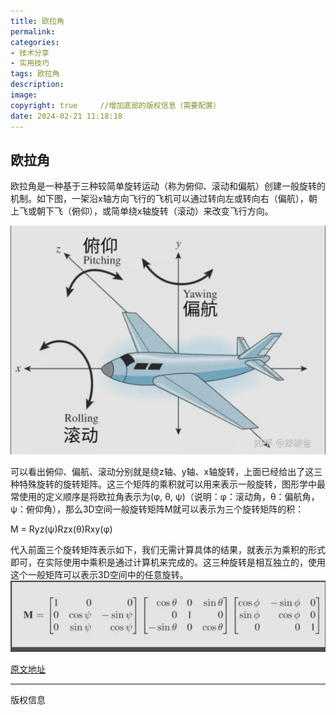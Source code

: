```yaml
---
title: 欧拉角
permalink: 
categories:
- 技术分享
- 实用技巧
tags: 欧拉角
description: 
image: 
copyright: true     //增加底部的版权信息（需要配置）
date: 2024-02-21 11:18:18
---
```


## 欧拉角

欧拉角是一种基于三种较简单旋转运动（称为俯仰、滚动和偏航）创建一般旋转的机制。如下图，一架沿x轴方向飞行的飞机可以通过转向左或转向右（偏航），朝上飞或朝下飞（俯仰），或简单绕x轴旋转（滚动）来改变飞行方向。

<!--more-->

![欧拉角](../images/eulor_image1.png)


可以看出俯仰、偏航、滚动分别就是绕z轴、y轴、x轴旋转，上面已经给出了这三种特殊旋转的旋转矩阵。这三个矩阵的乘积就可以用来表示一般旋转，图形学中最常使用的定义顺序是将欧拉角表示为(φ, θ, ψ)（说明：φ：滚动角，θ：偏航角，ψ：俯仰角），那么3D空间一般旋转矩阵M就可以表示为三个旋转矩阵的积：

M = Ryz(ψ)Rzx(θ)Rxy(φ)

代入前面三个旋转矩阵表示如下，我们无需计算具体的结果，就表示为乘积的形式即可，在实际使用中乘积是通过计算机来完成的。这三种旋转是相互独立的，使用这个一般矩阵可以表示3D空间中的任意旋转。
![欧拉角矩阵表示](../images/eulor_image2.png)

[原文地址](https://zhuanlan.zhihu.com/p/433131431)

<hr />
版权信息